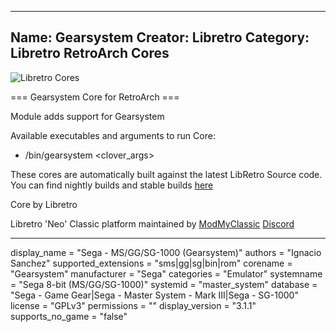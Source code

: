 -----------------------
Name: Gearsystem
Creator: Libretro
Category: Libretro RetroArch Cores
-----------------------
![Libretro Cores](https://modmyclassic.com/wp-content/uploads/2020/06/LibRetroNeoCoresSmall.png)

=== Gearsystem Core for RetroArch ===

Module adds support for Gearsystem

Available executables and arguments to run Core:
- /bin/gearsystem <rom> <clover_args>

These cores are automatically built against the latest LibRetro Source code. You can find nightly builds and stable builds [here](https://modmyclassic.com/hmodcores)

Core by Libretro

Libretro 'Neo' Classic platform maintained by [ModMyClassic](https://modmyclassic.com) [Discord](https://modmyclassic.com/discord)

-----------------------

display_name = "Sega - MS/GG/SG-1000 (Gearsystem)"
authors = "Ignacio Sanchez"
supported_extensions = "sms|gg|sg|bin|rom"
corename = "Gearsystem"
manufacturer = "Sega"
categories = "Emulator"
systemname = "Sega 8-bit (MS/GG/SG-1000)"
systemid = "master_system"
database = "Sega - Game Gear|Sega - Master System - Mark III|Sega - SG-1000"
license = "GPLv3"
permissions = ""
display_version = "3.1.1"
supports_no_game = "false"

